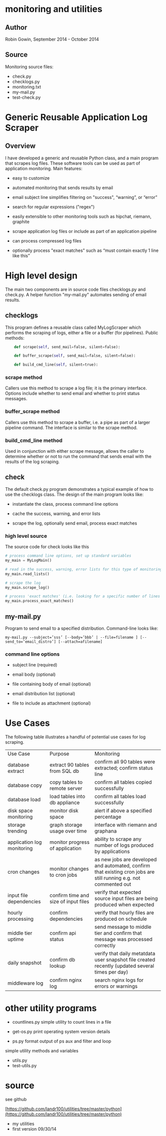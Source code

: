 monitoring and utilities
========================

## Author

Robin Gowin, September 2014 - October 2014

## Source

Monitoring source files:	

* check.py
* checklogs.py
* monitoring.txt
* my-mail.py
* test-check.py

# Generic Reusable Application Log Scraper

## Overview

I have developed a generic and reusable Python class, and a main program that scrapes log files. These software tools can be used as part of application monitoring. Main features:

* easy to customize

* automated monitoring that sends results by email

* email subject line simplifies filtering on "success", “warning”, or “error”

* search for regular expressions ("regex")

* easily extensible to other monitoring tools such as hipchat, riemann, graphite

* scrape application log files or include as part of an application pipeline

* can process compressed log files

* optionally process "exact matches" such as “must contain exactly 1 line like this”

# High level design

The main two components are in source code files checklogs.py and check.py. A helper function "my-mail.py" automates sending of email results.

## checklogs

This program defines a reusable class called MyLogScraper which performs the scraping of logs, either a file or a buffer (for pipelines). Public methods:

```python
	def scrape(self, send_mail=false, silent=false):

	def buffer_scrape(self, send_mail=false, silent=false):

	def build_cmd_line(self, silent=true):
```

### scrape method

Callers use this method to scrape a log file; it is the primary interface. Options include whether to send email and whether to print status messages.

### buffer_scrape method

Callers use this method to scrape a buffer, i.e. a pipe as part of a larger pipeline command. The interface is similar to the scrape method.

### build_cmd_line method

Used in conjunction with either scrape message, allows the caller to determine whether or not to run the command that sends email with the results of the log scraping.

## check

The default check.py program demonstrates a typical example of how to use the checklogs class. The design of the main program looks like:

* instantiate the class, process command line options

* cache the success, warning, and error lists

* scrape the log, optionally send email, process exact matches

### high level source

The source code for check looks like this

```python
# process command line options, set up standard variables
my_main = MyLogMain()

# read in the success, warning, error lists for this type of monitoring
my_main.read_lists()

# scrape the log
my_main.scrape_log()

# process 'exact matches' (i.e. looking for a specific number of lines matching a string), if any
my_main.process_exact_matches()
```

## my-mail.py

Program to send email to a specified distribution. Command-line looks like:

```
my-mail.py --subject=’sss’ [--body=’bbb’ | --file=filename ] [--send_to=’email_distro’] [--attach=afilename]
```

### command line options

* subject line (required)

* email body (optional)

* file containing body of email (optional)

* email distribution list (optional)

* file to include as attachment (optional)

# Use Cases

The following table illustrates a handful of potential use cases for log scraping.

<table>
  <tr>
    <td>Use Case</td>
    <td>Purpose</td>
    <td>Monitoring</td>
  </tr>
  <tr>
    <td>database extract</td>
    <td>extract 90 tables from SQL db</td>
    <td>confirm all 90 tables were extracted; confirm status line</td>
  </tr>
  <tr>
    <td>database copy</td>
    <td>copy tables to remote server</td>
    <td>confirm all tables copied successfully</td>
  </tr>
  <tr>
    <td>database load</td>
    <td>load tables into db appliance</td>
    <td>confirm all tables load successfully</td>
  </tr>
  <tr>
    <td>disk space monitoring</td>
    <td>monitor disk space</td>
    <td>alert if above a specified percentage</td>
  </tr>
  <tr>
    <td>storage trending</td>
    <td>graph storage usage over time</td>
    <td>interface with riemann and graphana</td>
  </tr>
  <tr>
    <td>application log monitoring</td>
    <td>monitor progress of application</td>
    <td>ability to scrape any number of logs produced by applications</td>
  </tr>
  <tr>
    <td>cron changes</td>
    <td>monitor changes to cron jobs</td>
    <td>as new jobs are developed and automated, confirm that existing cron jobs are still running e.g. not commented out</td>
  </tr>
  <tr>
    <td>input file dependencies</td>
    <td>confirm time and size of input files</td>
    <td>verify that expected source input files are being produced when expected</td>
  </tr>
  <tr>
    <td>hourly processing</td>
    <td>confirm dependencies</td>
    <td>verify that hourly files are produced on schedule</td>
  </tr>
  <tr>
    <td>middle tier uptime</td>
    <td>confirm api status</td>
    <td>send message to middle tier and confirm that message was processed correctly</td>
  </tr>
  <tr>
    <td>daily snapshot</td>
    <td>confirm db lookup</td>
    <td>verify that daily metatdata user snapshot file created recently (updated several times per day)</td>
  </tr>
  <tr>
    <td>middleware log</td>
    <td>confirm nginx log</td>
    <td>search nginx logs for errors or warnings</td>
  </tr>
</table>

# other utility programs

* countlines.py
simple utility to count lines in a file

* get-os.py
print operating system version details

* ps.py
format output of ps aux and filter and loop

simple utility methods and variables
* utils.py
* test-utils.py


# source

see github

[https://github.com/landr100/utilities/tree/master/python](https://github.com/landr100/utilities/tree/master/python)

* my utilities
* first version 09/30/14

